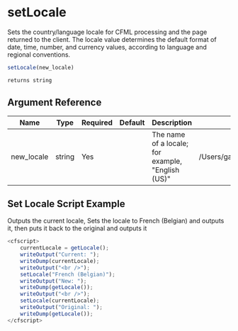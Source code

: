# setLocale

 Sets the country/language locale for CFML processing
 and the page returned to the client. The locale value
 determines the default format of date, time, number, and
 currency values, according to language and regional
 conventions.

```javascript
setLocale(new_locale)
```

```javascript
returns string
```

## Argument Reference

| Name | Type | Required | Default | Description | Values |
| --- | --- | --- | --- | --- | --- |
| new_locale | string | Yes |  | The name of a locale; for example, "English (US)" | /Users/garethedwards/development/github/cfdocs/docs/functions/setlocale.md|Swedish |

## Set Locale Script Example

Outputs the current locale, Sets the locale to French (Belgian) and outputs it, then puts it back to the original and outputs it

```javascript
<cfscript>
    currentLocale = getLocale();
    writeOutput("Current: ");
    writeDump(currentLocale);
    writeOutput("<br />");
    setLocale("French (Belgian)");
    writeOutput("New: ");
    writeDump(getLocale());
    writeOutput("<br />");
    setLocale(currentLocale);
    writeOutput("Original: ");
    writeDump(getLocale());
</cfscript>
```
